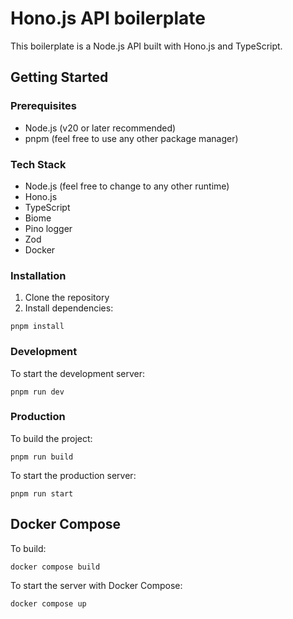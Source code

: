 # Hono.js API boilerplate

This boilerplate is a Node.js API built with Hono.js and TypeScript.

## Getting Started

### Prerequisites

- Node.js (v20 or later recommended)
- pnpm (feel free to use any other package manager)

### Tech Stack

- Node.js (feel free to change to any other runtime)
- Hono.js
- TypeScript
- Biome
- Pino logger
- Zod
- Docker

### Installation

1. Clone the repository
2. Install dependencies:

```
pnpm install
```

### Development

To start the development server:

```
pnpm run dev
```

### Production

To build the project:

```
pnpm run build
```

To start the production server:

```
pnpm run start
```

## Docker Compose

To build:

```
docker compose build
```

To start the server with Docker Compose:

```
docker compose up
```



